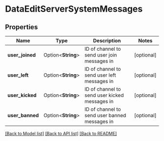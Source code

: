 # DataEditServerSystemMessages

## Properties

Name | Type | Description | Notes
------------ | ------------- | ------------- | -------------
**user_joined** | Option<**String**> | ID of channel to send user join messages in | [optional]
**user_left** | Option<**String**> | ID of channel to send user left messages in | [optional]
**user_kicked** | Option<**String**> | ID of channel to send user kicked messages in | [optional]
**user_banned** | Option<**String**> | ID of channel to send user banned messages in | [optional]

[[Back to Model list]](../README.md#documentation-for-models) [[Back to API list]](../README.md#documentation-for-api-endpoints) [[Back to README]](../README.md)


